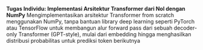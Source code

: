 **Tugas Individu: Implementasi Arsitektur Transformer dari Nol dengan NumPy**
Mengimplementasikan arsitektur Transformer from scratch menggunakan NumPy, tanpa bantuan library deep learning seperti PyTorch atau TensorFlow untuk membangun alur forward pass dari sebuah decoder-only Transformer (GPT-style), mulai dari embedding hingga menghasilkan distribusi probabilitas untuk prediksi token berikutnya
